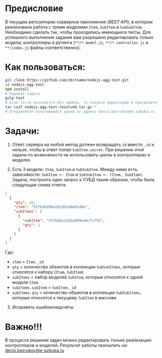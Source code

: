 # Предисловие
В текущем репозитории серверное приложение (*REST API*), в котором реализована работа с тремя моделями ```Item```, ```SubItem``` и ```SubSubItem```. Необходимо сделать так, чтобы проходились имеющиеся тесты. Для успешного выполнения задания вам разрешено редактировать только модели, контроллеры и рутинги (```**/*.model.js```, ```**/*.controller.js``` и ```**/index.js``` файлы соответственно).

# Как пользоваться:
```bash
git clone https://github.com/zbitname/nodejs-agg-test.git
cd nodejs-agg-test
npm install
# Решаете задачу
gulp test
# Если тесты проходятся без ошибок, то пакуете директорию и присылаете нам
tar cvzf nodejs-agg-test-resolved.tar.gz *
# Отправляете получившийся архив по адресу denis.bezrukov@e-azbuka.ru
```

# Задачи:
1) Ответ сервера на любой метод должен возвращать ```id``` вместо ```_id``` и нельзя, чтобы в ответ попал ```SubItem.secret```. При решении этой задачи по возможности не использовать циклы в контроллерах и моделях.

2) Есть 3 модели: ```Item```, ```SubItem``` и ```SubSubItem```. Между ними есть зависимости: ```SubItem <- Item``` и ```SubSubItem <- (Item, SubItem)```.
Задача, построить *один* запрос к СУБД таким образом, чтобы была следующая схема ответа:
```json
[
  {
    "qty": 20,
    "item": "5576ab596e2d2d61a0e01d0e",
    "subItems": [
      {
        "subItem": "5576aba1d1ba899ea0cfcf55",
        "qty": 1
      }
    ]
  }
]
```
Где:
  - ```item``` = ```Item._id```
  - ```qty``` = количество объектов в коллекции ```SubSubItems```, которые относятся к набору (```Item```, ```SubItem```)
  - ```subItems``` = набор моделей ```SubItem```, которые относятся к одной модели ```Item```.
  - ```subItems.subItem``` = ```SubItem._id```
  - ```subItems.qty``` = количество объектов в коллекции ```SubSubItems```, которые относятся к текущему ```SubItem``` в массиве

3) Исправить ошибки/недочёты

# Важно!!!
В процессе решения задач можно редактировать только реализацию контроллеров и моделей.
Результат работы присылать на: denis.bezrukov@e-azbuka.ru
